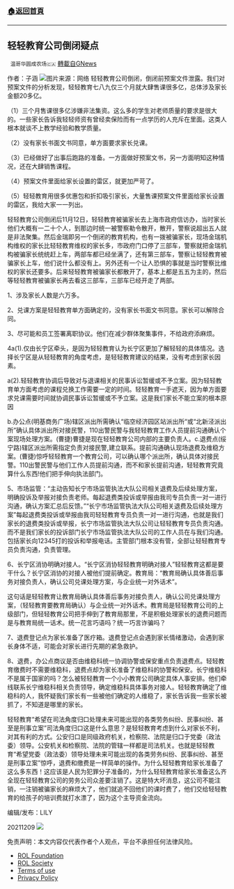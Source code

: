 ###  [:house:返回首頁](https://github.com/ourhimalayas/txt)
---


## 轻轻教育公司倒闭疑点
` 温哥华圆成农场🇨🇦` [轉載自GNews](https://gnews.org/zh-hans/1738067/)

作者：子涵
![](https://assets.gnews.org/wp-content/uploads/2021/12/1-210304111913206-edited.jpg)图片来源：网络
轻轻教育公司倒闭，倒闭前预案文件泄露。我们对预案文件的分析发现，轻轻教育七八九仅三个月就大肆售课很多亿，总体涉及家长金额20多亿。

（1）三个月售课很多亿涉嫌非法集资。这么多的学生对老师质量的要求是很大的。一些家长告诉我轻轻师资有曾经卖保险而有一点学历的人充斥在里面。这类人根本就谈不上教学经验和教学质量。

（2）没有家长书面文书同意，单方面要求家长兑课。

（3）已经做好了出事后跑路的准备。一方面做好预案文书，另一方面明知这种情况，还在大肆销售课程。

（4）预案文件里面给家长设置的雷区，就更加严苛了。

（5）轻轻教育用很多优惠包和折扣吸引家长，大量售课预案文件里面给家长设置的雷区，我给大家一一列出。

轻轻教育公司倒闭后11月12日，轻轻教育被骗家长去上海市政府信访办，当时家长他们大概有一二十个人，到那边时统一被警察勒令散开，散开，警察说超出五人就是非法聚集。然后金瑞即另一个倒闭的教育机构，也有一拨被骗家长，现场金瑞机构维权的家长比轻轻教育维权的家长多，市政府门口停了三部车，警察就把金瑞机构被骗家长统统赶上车，两部车都已经坐满了，还有第三部车，警察让轻轻教育被骗家长上车，他们说什么都没有上。另外还有一个让人恐惧的事就是当时警察比维权的家长还要多。后来轻轻教育被骗家长都散开了，基本上都是五五为主的，然后等轻轻教育被骗家长再去看这三部车，三部车已经开走了两部。

1、涉及家长人数是六万多。

2、兑课方案是轻轻教育单方面确定的，没有家长书面文书同意。家长可以解除合同。

3、尽可能和员工签署离职协议。他们在减少群体聚集事件，不给政府添麻烦。

4a(1).仅由长宁区牵头，是因为轻轻教育认为长宁区更加了解轻轻的具体情况。选择长宁区是从轻轻教育的角度考虑，是轻轻教育建议的结果，没有考虑到家长因素。

a(2).轻轻教育协调后导致对与退课相关的民事诉讼暂缓或不予立案。因为轻轻教育单方面考虑的课程兑换工作需要一定的时间。轻轻教育一手遮天，因为单方面要求兑课需要时间就协调民事诉讼暂缓或不予立案。这是我们家长不能立案的根本原因

b.办公点(明基商务广场)辖区派出所需确认“临空经济园区站派出所“或“北新泾派出所”确认具体派出所对接民警，110出警民警与我轻轻教育工作人员提前沟通确认个案现场处理方案。(曹捷)曹捷是现在轻轻教育公司内部的主要负责人。c.退费点(绥宁路)辖区派出所需指定负责对接民警,建立联系。提前沟通确认现场退费及维稳方案。(曹捷)惊呼轻轻教育一个教育公司，可以确认哪个派出所，确认具体对接民警。110出警民警与他们工作人员提前沟通，而不和家长提前沟通，轻轻教育究竟算什么东西!他们把手伸向执法部门。

5、市场监管：“主动告知长宁市场监管执法大队公司相关退费及后续处理方案，明确投诉及举报对接负责老师。每起退费类投诉或举报由我司专员负责一对一进行沟通，确认方案汇总后反馈。”“长宁市场监管执法大队公司相关退费及后续处理方案”每起退费类投诉或举报由我司轻轻教育专员负责一对一进行沟通，也就是我们家长的退费类投诉或举报，长宁市场监管执法大队公司让轻轻教育专员负责沟通。而不是我们家长的投诉部门长宁市场监管执法大队公司的工作人员在与我们沟通。包括家长向12345打的投诉和举报电话。主管部门根本没有管，全部让轻轻教育专员负责沟通，负责管理。

6、长宁区消协明确对接人。“长宁区消协轻轻教育明确对接人”轻轻教育这都是要干什么？长宁区消协的对接人被他们提前确定。教育局：“教育局确认具体善后事务对接负责人，确认公司兑课处理方案，与企业统一对外话术”。

这句话是轻轻教育让教育局确认具体善后事务对接负责人，确认公司兑课处理方案，（轻轻教育要教育局确认）与企业统一对外话术。教育局是轻轻教育公司的上级部门，但轻轻教育公司把手伸到了教育局那里，不是积极处理家长的退费问题而是与教育局统一话术。统一花言巧语吗？统一巧言诈骗吗？

7、退费登记点为家长准备了医疗箱。退费登记点会遇到家长情绪激动，会遇到家长身体不适，可能会对家长进行先期的紧急救护。

8、退费，办公点商议是否由维稳科统一协调协警或保安重点负责退费点。轻轻教育缴费时不需要维稳科，退费点却为家长准备了维稳科的协警和保安。长宁维稳科不是属于国家的吗？怎么被轻轻教育一个小小教育公司确定具体人事安排。他们牵线联系长宁维稳科相关负责领导，确定维稳科具体事务对接人。轻轻教育确定了维稳科的人，我怀疑我们家长有一些被他们确定的人维稳了，家长告诉我一些家长被抓了，不知道是哪里的家长。

轻轻教育“希望在司法角度归口处理未来可能出现的各类劳务纠纷、民事纠纷、甚至是刑事立案”司法角度归口这是什么意思？是轻轻教育考虑到什么对家长不利，对其有利的方式。公安归口是同级政府机关，检察院、法院是归口于党委（政法委）领导。公安机关和检察院、法院的管辖一样都是司法机关。也就是轻轻教育“希望党委（政法委）领导处理未来可能出现的各类劳务纠纷、民事纠纷、甚至是刑事立案”惊呼，退费和缴费是一样简单的操作。为什么轻轻教育给家长准备了这么多东西！这应该是人民为犯罪分子准备的，为什么轻轻教育给家长准备这么齐全现在轻轻教育公司的劳务公司众差要注销了。这是特大坏消息，这公司不能注销，一注销被骗家长的麻烦大了，他们就追不回他们的课时费了，他们交给轻轻教育的给孩子的培训费就打水漂了，因为这个主导资金流向。

编辑/发布：LILY

20211209
![](https://assets.gnews.org/wp-content/uploads/2021/11/農場文宣-3.jpg)
 

免责声明：本文内容仅代表作者个人观点，平台不承担任何法律风险。

- [ROL Foundation](https://rolfoundation.org/)
- [ROL Society](https://rolsociety.org/)
- [Terms of use](https://gnews.org/terms-of-use-3/)
- [Privacy Policy](https://gnews.org/privacy-policy/)
